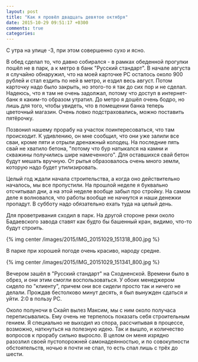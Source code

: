 ```yaml
---
layout: post
title: "Как я провёл двадцать девятое октября"
date: 2015-10-29 09:51:17 +0300
comments: true
categories: 
---
```

С утра на улице -3, при этом совершенно сухо и ясно.

В обед сделал то, что давно собирался - в рамках обеденной прогулки пошёл не в парк, а к метро в банк "Русский стандарт". В начале августа я случайно обнаружил, что на моей карточке РС осталось около 900 рублей и стал ездить по ней в метро, и ездил весь август. Потом карточку надо было закрыть, но этого-то я так до сих пор и не сделал. Надеюсь, что я там не очень задолжал, потому что доступ в интернет-банк я каким-то образом утратил. До метро я дошёл очень бодро, но лишь для того, чтобы увидеть, что в помещении банка теперь цветочный магазин. Очень ловко подстраховались, можно поставить пятёрочку.

Позвонил нашему прорабу на участок поинтересоваться, что там происходит. К удивлению, он мне сообщил, что они уже залили все сваи, кроме пяти и отрыли дренажный колодец. На последние пять свай не хватило бетона, "потому что бур натыкался на камни и скважины получились шире намеченного". Для оставшихся свай бетон будут мешать вручную. От рытья образовалось очень много земли, которую надо будет утилизировать.

Целый год ждали начала строительства, а когда оно действительно началось, мы все пропустили. На прошлой неделе я буквально отсчитывал дни, а на этой неделе вообще забыл про стройку. На самом деле я волновался, что работы вообще не начнутся и наши денежки пропадут. В субботу надо обязательно ехать туда на целый день.

Для проветривания сходил в парк. На другой стороне реки около Бадаевского завода ставят как будто бы башенный кран, видимо, что-то будут строить.

{% img center /images/2015/IMG_20151029_151318_800.jpg %}

В парке при хорошей погоде очень красиво, народу средне. 

{% img center /images/2015/IMG_20151029_151341_800.jpg %}

Вечером зашёл в "Русский стандарт" на Сходненской. Времени было в обрез, и они этим смогли воспользоваться. У обоих менеджером сидело по "клиенту", причем они все сидели просто так и ничего не делали. Прождав бестолково минут десять, я был вынужден сдаться и уйти. 2:0 в пользу РС.

Около полуночи в Скайп вылез Максим, мы с ним около получаса переписывались. Ему очень не терпелось показать себя строительным гением. Я специально не выходил из спора, рассчитывая в процессе, возможно, наткнуться на полезную идею. Так и вышло, и количество вопросов к прорабу сильно выросло. В целом он меня изрядно разозлил своей пустопорожней самонадеянностью, и по совокупности обстоятельств, ночью я почти не спал, то есть спал лишь с трёх до шести.